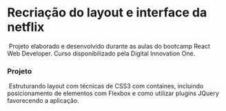 # Recriação do layout e interface da netflix

​	Projeto elaborado e desenvolvido durante as aulas do  bootcamp React Web Developer. Curso disponibilizado pela Digital Innovation One.

### 														Projeto

​	Estruturando layout com técnicas de CSS3 com containes, incluindo posicionamento de elementos     com Flexbox e como utilizar plugins JQuery favorecendo a aplicação.

